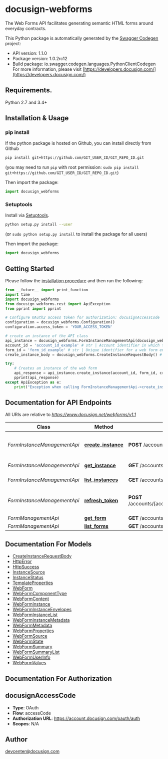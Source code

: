 # docusign-webforms
The Web Forms API facilitates generating semantic HTML forms around everyday contracts. 

This Python package is automatically generated by the [Swagger Codegen](https://github.com/swagger-api/swagger-codegen) project:

- API version: 1.1.0
- Package version: 1.0.2rc12
- Build package: io.swagger.codegen.languages.PythonClientCodegen
For more information, please visit [https://developers.docusign.com/](https://developers.docusign.com/)

## Requirements.

Python 2.7 and 3.4+

## Installation & Usage
### pip install

If the python package is hosted on Github, you can install directly from Github

```sh
pip install git+https://github.com/GIT_USER_ID/GIT_REPO_ID.git
```
(you may need to run `pip` with root permission: `sudo pip install git+https://github.com/GIT_USER_ID/GIT_REPO_ID.git`)

Then import the package:
```python
import docusign_webforms 
```

### Setuptools

Install via [Setuptools](http://pypi.python.org/pypi/setuptools).

```sh
python setup.py install --user
```
(or `sudo python setup.py install` to install the package for all users)

Then import the package:
```python
import docusign_webforms
```

## Getting Started

Please follow the [installation procedure](#installation--usage) and then run the following:

```python
from __future__ import print_function
import time
import docusign_webforms
from docusign_webforms.rest import ApiException
from pprint import pprint

# Configure OAuth2 access token for authorization: docusignAccessCode
configuration = docusign_webforms.Configuration()
configuration.access_token = 'YOUR_ACCESS_TOKEN'

# create an instance of the API class
api_instance = docusign_webforms.FormInstanceManagementApi(docusign_webforms.ApiClient(configuration))
account_id = 'account_id_example' # str | Account identifier in which the web form resides
form_id = 'form_id_example' # str | Unique identifier for a web form entity that is consistent for it's lifetime
create_instance_body = docusign_webforms.CreateInstanceRequestBody() # CreateInstanceRequestBody | Request body containing properties that will be used to create instance.

try:
    # Creates an instance of the web form
    api_response = api_instance.create_instance(account_id, form_id, create_instance_body)
    pprint(api_response)
except ApiException as e:
    print("Exception when calling FormInstanceManagementApi->create_instance: %s\n" % e)

```

## Documentation for API Endpoints

All URIs are relative to *https://www.docusign.net/webforms/v1.1*

Class | Method | HTTP request | Description
------------ | ------------- | ------------- | -------------
*FormInstanceManagementApi* | [**create_instance**](docs/FormInstanceManagementApi.md#create_instance) | **POST** /accounts/{account_id}/forms/{form_id}/instances | Creates an instance of the web form
*FormInstanceManagementApi* | [**get_instance**](docs/FormInstanceManagementApi.md#get_instance) | **GET** /accounts/{account_id}/forms/{form_id}/instances/{instance_id} | Get form instance
*FormInstanceManagementApi* | [**list_instances**](docs/FormInstanceManagementApi.md#list_instances) | **GET** /accounts/{account_id}/forms/{form_id}/instances | List instances
*FormInstanceManagementApi* | [**refresh_token**](docs/FormInstanceManagementApi.md#refresh_token) | **POST** /accounts/{account_id}/forms/{form_id}/instances/{instance_id}/refresh | Refreshes the instance token
*FormManagementApi* | [**get_form**](docs/FormManagementApi.md#get_form) | **GET** /accounts/{account_id}/forms/{form_id} | Get Form
*FormManagementApi* | [**list_forms**](docs/FormManagementApi.md#list_forms) | **GET** /accounts/{account_id}/forms | List Forms


## Documentation For Models

 - [CreateInstanceRequestBody](docs/CreateInstanceRequestBody.md)
 - [HttpError](docs/HttpError.md)
 - [HttpSuccess](docs/HttpSuccess.md)
 - [InstanceSource](docs/InstanceSource.md)
 - [InstanceStatus](docs/InstanceStatus.md)
 - [TemplateProperties](docs/TemplateProperties.md)
 - [WebForm](docs/WebForm.md)
 - [WebFormComponentType](docs/WebFormComponentType.md)
 - [WebFormContent](docs/WebFormContent.md)
 - [WebFormInstance](docs/WebFormInstance.md)
 - [WebFormInstanceEnvelopes](docs/WebFormInstanceEnvelopes.md)
 - [WebFormInstanceList](docs/WebFormInstanceList.md)
 - [WebFormInstanceMetadata](docs/WebFormInstanceMetadata.md)
 - [WebFormMetadata](docs/WebFormMetadata.md)
 - [WebFormProperties](docs/WebFormProperties.md)
 - [WebFormSource](docs/WebFormSource.md)
 - [WebFormState](docs/WebFormState.md)
 - [WebFormSummary](docs/WebFormSummary.md)
 - [WebFormSummaryList](docs/WebFormSummaryList.md)
 - [WebFormUserInfo](docs/WebFormUserInfo.md)
 - [WebFormValues](docs/WebFormValues.md)


## Documentation For Authorization


## docusignAccessCode

- **Type**: OAuth
- **Flow**: accessCode
- **Authorization URL**: https://account.docusign.com/oauth/auth
- **Scopes**: N/A


## Author

devcenter@docusign.com

